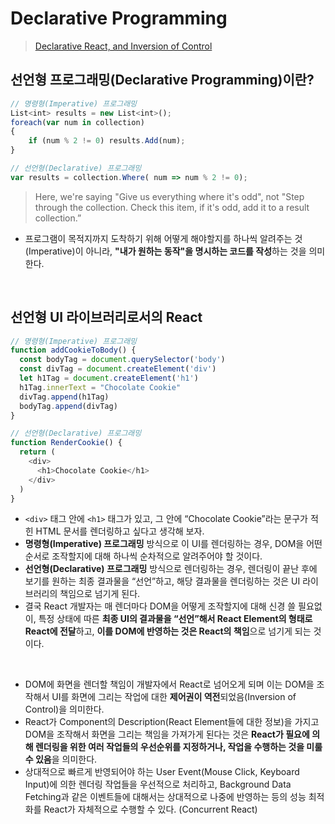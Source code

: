 # Declarative Programming
> [Declarative React, and Inversion of Control](https://blog.mathpresso.com/declarative-react-and-inversion-of-control-7b95f3fbddf5)

## 선언형 프로그래밍(Declarative Programming)이란?
```javascript
// 명령형(Imperative) 프로그래밍
List<int> results = new List<int>();
foreach(var num in collection)
{
    if (num % 2 != 0) results.Add(num);
}

// 선언형(Declarative) 프로그래밍
var results = collection.Where( num => num % 2 != 0);
```
> Here, we're saying "Give us everything where it's odd", not "Step through the collection. Check this item, if it's odd, add it to a result collection.”
- 프로그램이 목적지까지 도착하기 위해 어떻게 해야할지를 하나씩 알려주는 것(Imperative)이 아니라, **"내가 원하는 동작"을 명시하는 코드를 작성**하는 것을 의미한다.

<br/>

## 선언형 UI 라이브러리로서의 React
```javascript
// 명령형(Imperative) 프로그래밍
function addCookieToBody() {
  const bodyTag = document.querySelector('body')
  const divTag = document.createElement('div')
  let h1Tag = document.createElement('h1')
  h1Tag.innerText = "Chocolate Cookie"
  divTag.append(h1Tag)
  bodyTag.append(divTag)
}

// 선언형(Declarative) 프로그래밍
function RenderCookie() {
  return (
    <div>
      <h1>Chocolate Cookie</h1>
    </div>
  )
}
```

- `<div>` 태그 안에 `<h1>` 태그가 있고, 그 안에 “Chocolate Cookie”라는 문구가 적힌 HTML 문서를 렌더링하고 싶다고 생각해 보자.
- **명령형(Imperative) 프로그래밍** 방식으로 이 UI를 렌더링하는 경우, DOM을 어떤 순서로 조작할지에 대해 하나씩 순차적으로 알려주어야 할 것이다.
- **선언형(Declarative) 프로그래밍** 방식으로 렌더링하는 경우, 렌더링이 끝난 후에 보기를 원하는 최종 결과물을 “선언”하고, 해당 결과물을 렌더링하는 것은 UI 라이브러리의 책임으로 넘기게 된다.
- 결국 React 개발자는 매 렌더마다 DOM을 어떻게 조작할지에 대해 신경 쓸 필요없이, 특정 상태에 따른 **최종 UI의 결과물을 “선언”해서 React Element의 형태로 React에 전달**하고, **이를 DOM에 반영하는 것은 React의 책임**으로 넘기게 되는 것이다.

<br/>

- DOM에 화면을 렌더할 책임이 개발자에서 React로 넘어오게 되며 이는 DOM을 조작해서 UI를 화면에 그리는 작업에 대한 **제어권이 역전**되었음(Inversion of Control)을 의미한다.
- React가 Component의 Description(React Element들에 대한 정보)을 가지고 DOM을 조작해서 화면을 그리는 책임을 가져가게 된다는 것은 **React가 필요에 의해 렌더링을 위한 여러 작업들의 우선순위를 지정하거나, 작업을 수행하는 것을 미룰 수 있음**을 의미한다.
- 상대적으로 빠르게 반영되어야 하는 User Event(Mouse Click, Keyboard Input)에 의한 렌더링 작업들을 우선적으로 처리하고, Background Data Fetching과 같은 이벤트들에 대해서는 상대적으로 나중에 반영하는 등의 성능 최적화를 React가 자체적으로 수행할 수 있다. (Concurrent React)


